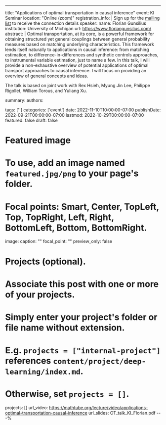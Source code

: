 ---
title: "Applications of optimal transportation in causal inference"
event: KI Seminar
location: "Online (zoom)"
registration_info: |
  Sign up for the [mailing list](https://math.us8.list-manage.com/subscribe/post?u=c9cc3beec9fa57d7299ac161c&id=845fe9abdc) to receive the connection details
speaker:
  name: Florian Gunsilius
  institution: University of Michigan
  url: https://www.floriangunsilius.com/
abstract: |
  Optimal transportation, at its core, is a powerful framework for obtaining structured 
  yet general couplings between general probability measures based on matching underlying
  characteristics. This framework lends itself naturally to applications in causal 
  inference: from matching estimation, to difference-in-differences and synthetic controls 
  approaches, to instrumental variable estimation, just to name a few. In this talk, I will
  provide a non-exhaustive overview of potential applications of optimal transport approaches
  to causal inference. I will focus on providing an overview of general concepts and ideas. 
  
  The talk is based on joint work with Rex Hsieh, Myung Jin Lee, Philippe Rigollet, William 
  Torous, and Yuliang Xu.

summary:
authors:

tags: ['']
categories: ['event']
date: 2022-11-10T10:00:00-07:00
publishDate: 2022-09-21T00:00:00-07:00
lastmod: 2022-10-29T00:00:00-07:00
featured: false
draft: false

# Featured image
# To use, add an image named `featured.jpg/png` to your page's folder.
# Focal points: Smart, Center, TopLeft, Top, TopRight, Left, Right, BottomLeft, Bottom, BottomRight.
image:
  caption: ""
  focal_point: ""
  preview_only: false

# Projects (optional).
#   Associate this post with one or more of your projects.
#   Simply enter your project's folder or file name without extension.
#   E.g. `projects = ["internal-project"]` references `content/project/deep-learning/index.md`.
#   Otherwise, set `projects = []`.
projects: []
url_video: https://mathtube.org/lecture/video/applications-optimal-transportation-causal-inference
url_slides: OT_talk_KI_Florian.pdf
---%  
